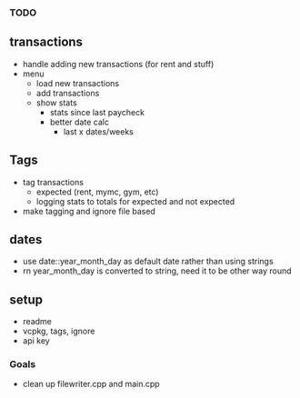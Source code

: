 ### TODO
## transactions
- handle adding new transactions (for rent and stuff)
- menu
    - load new transactions
    - add transactions
    - show stats
        - stats since last paycheck
        - better date calc
            - last x dates/weeks
## Tags
- tag transactions
    - expected (rent, mymc, gym, etc)
    - logging stats to totals for expected and not expected
- make tagging and ignore file based

## dates
- use date::year_month_day as default date rather than using strings
- rn year_month_day is converted to string, need it to be other way round

## setup
- readme
- vcpkg, tags, ignore
- api key

### Goals
- clean up filewriter.cpp and main.cpp
